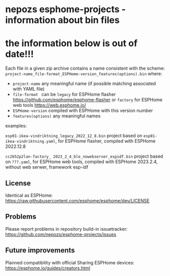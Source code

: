 # nepozs esphome-projects - information about bin files

# the information below is out of date!!!

Each file in a given zip archive contains a name consistent with the scheme:
`project-name_file-format_ESPHome-version_features(options).bin`
where:
- `project-name` any meaningful name (if possible matching associated with YAML file)
- `file-format ` can be `legacy` for ESPHome flasher https://github.com/esphome/esphome-flasher or `factory` for ESPHome web tools https://web.esphome.io/
- `ESPHome-version` compiled with ESPHome with this version number
- `features(options)` any meaningful names

examples:

`esp01-ikea-vindriktning_legacy_2022_12_8.bin`
project based on `esp01-ikea-vindriktning.yaml`, for ESPHome flasher, compiled with ESPHome 2022.12.8

`cc2652p2lan-factory_ 2023_2_4_ble_nowebserver_espidf.bin`
project based on `???.yaml`, for ESPHome web tools, compiled with ESPHome 2023.2.4, without web serwer, framework esp-idf

## License

Identical as ESPHome: https://raw.githubusercontent.com/esphome/esphome/dev/LICENSE

## Problems

Please report problems in repository build-in issuetracker: https://github.com/nepozs/esphome-projects/issues

## Future improvements

Planned compatibility with official Sharing ESPHome devices: https://esphome.io/guides/creators.html

